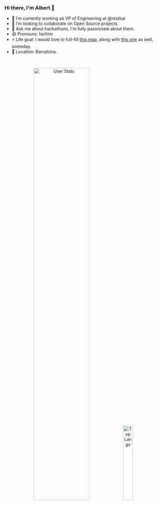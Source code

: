 ### Hi there, I'm Albert 👋

- 🔭 I’m currently working as VP of Engineering at @restbai
- 👯 I’m looking to collaborate on Open Source projects.
- 💬 Ask me about hackathons, I'm fully passionate about them.
- 😄 Pronouns: he/him
- ⚡ Life goal: I would love to full-fill [this map](https://asuarez.dev/travel), along with [this one](https://asuarez.dev/skratch) as well, someday.
- 📌 Location: Barcelona.

<br>

<p align="center">
  <img alt="User Stats" src="https://github-readme-stats.vercel.app/api?username=AlbertSuarez&&show_icons=true&&theme=dark" width="60.25%"/>
  <img alt="Top Langs" src="https://github-readme-stats.vercel.app/api/top-langs/?username=AlbertSuarez&&theme=dark" width="25%"/>
</p>
